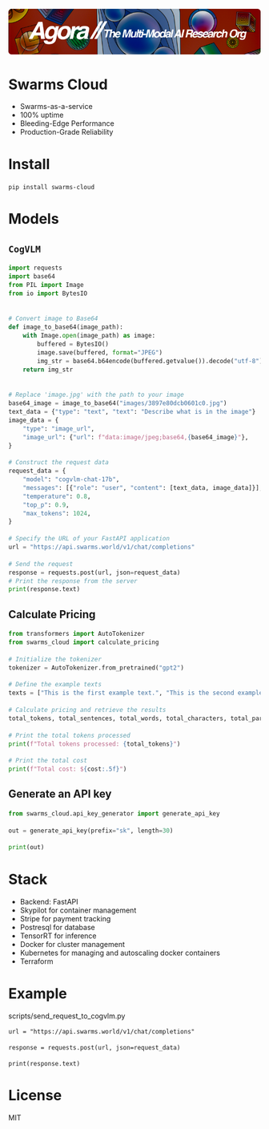 [![Multi-Modality](agorabanner.png)](https://discord.gg/qUtxnK2NMf)

# Swarms Cloud
- Swarms-as-a-service
- 100% uptime
- Bleeding-Edge Performance
- Production-Grade Reliability
  
# Install
`pip install swarms-cloud`

# Models

## `CogVLM`
```python
import requests
import base64
from PIL import Image
from io import BytesIO


# Convert image to Base64
def image_to_base64(image_path):
    with Image.open(image_path) as image:
        buffered = BytesIO()
        image.save(buffered, format="JPEG")
        img_str = base64.b64encode(buffered.getvalue()).decode("utf-8")
    return img_str


# Replace 'image.jpg' with the path to your image
base64_image = image_to_base64("images/3897e80dcb0601c0.jpg")
text_data = {"type": "text", "text": "Describe what is in the image"}
image_data = {
    "type": "image_url",
    "image_url": {"url": f"data:image/jpeg;base64,{base64_image}"},
}

# Construct the request data
request_data = {
    "model": "cogvlm-chat-17b",
    "messages": [{"role": "user", "content": [text_data, image_data]}],
    "temperature": 0.8,
    "top_p": 0.9,
    "max_tokens": 1024,
}

# Specify the URL of your FastAPI application
url = "https://api.swarms.world/v1/chat/completions"

# Send the request
response = requests.post(url, json=request_data)
# Print the response from the server
print(response.text)
``` 



## Calculate Pricing
```python
from transformers import AutoTokenizer
from swarms_cloud import calculate_pricing

# Initialize the tokenizer
tokenizer = AutoTokenizer.from_pretrained("gpt2")

# Define the example texts
texts = ["This is the first example text.", "This is the second example text."]

# Calculate pricing and retrieve the results
total_tokens, total_sentences, total_words, total_characters, total_paragraphs, cost = calculate_pricing(texts, tokenizer)

# Print the total tokens processed
print(f"Total tokens processed: {total_tokens}")

# Print the total cost
print(f"Total cost: ${cost:.5f}")
```


## Generate an API key
```python
from swarms_cloud.api_key_generator import generate_api_key

out = generate_api_key(prefix="sk", length=30)

print(out)

```

# Stack
- Backend: FastAPI
- Skypilot for container management
- Stripe for payment tracking
- Postresql for database
- TensorRT for inference
- Docker for cluster management
- Kubernetes for managing and autoscaling docker containers
- Terraform


# Example

scripts/send_request_to_cogvlm.py
```
url = "https://api.swarms.world/v1/chat/completions"

response = requests.post(url, json=request_data)

print(response.text)
```
# License
MIT
